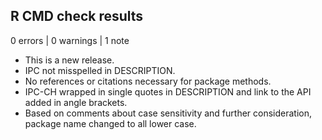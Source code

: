 ## R CMD check results

0 errors | 0 warnings | 1 note

* This is a new release.
* IPC not misspelled in DESCRIPTION.
* No references or citations necessary for package methods.
* IPC-CH wrapped in single quotes in DESCRIPTION and link to the API added in
angle brackets.
* Based on comments about case sensitivity and further consideration, package
name changed to all lower case.
